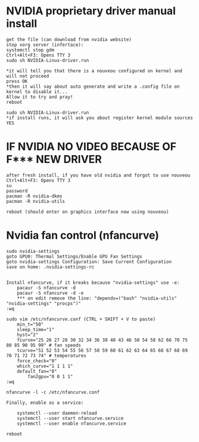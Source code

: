 # NVIDIA proprietary driver manual install 

	get the file (can download from nvidia website)
	stop xorg server (infertace): 
	systemctl stop gdm
	Ctrl+Alt+F3: Opens TTY 3
	sudo sh NVIDIA-Linux-driver.run

	*it will tell you that there is a nouveou configured on kernel and will not proceed
	press OK
	*then it will say about auto generate and write a .config file on kernel to disable it...
	Allow it to try and pray!
	reboot
	
	sudo sh NVIDIA-Linux-driver.run
	*if install runs, it will ask you about register kernel module sources
	YES
	
# IF NVIDIA NO VIDEO BECAUSE OF F*** NEW DRIVER

	after fresh install, if you have old nvidia and forgot to use nouveou
	Ctrl+Alt+F3: Opens TTY 3
	su
	password
	pacman -R nvidia-dkms
	pacman -R nvidia-utils

	reboot (should enter on graphics interface now using nouveou)

# Nvidia fan control (nfancurve) 

	sudo nvidia-settings
	goto GPU0: Thermal Settings/Enable GPU Fan Settings
	goto nvidia-settings Configuration: Save Current Configuration
 	save on home: .nvidia-settings-rc

  	
   	Install nfancurve, if it breaks because "nvidia-settings" use -e:
    	pacaur -S nfancurve -d
     	pacaur -S nfancurve -d -e
      	*** on edit remove the line: "depends=("bash" "nvidia-utils" "nvidia-settings" "procps")"
	:wq
  
 	sudo vim /etc/nfancurve.conf (CTRL + SHIFT + V to paste)
		min_t="50"
		sleep_time="1"
		hyst="2"
		fcurve="25 26 27 28 30 32 34 36 38 40 43 46 50 54 58 62 66 70 75 80 85 90 95 99" # fan speeds
		tcurve="51 52 53 54 55 56 57 58 59 60 61 62 63 64 65 66 67 68 69 70 71 72 73 74" # temperatures
		force_check="0"
		which_curve="1 1 1 1"
  		default_fan="0"
    		fan2gpu="0 0 1 1"
  	:wq

	nfancurve -l -c /etc/nfancurve.conf

	Finally, enable as a service:
	
		systemctl --user daemon-reload
		systemctl --user start nfancurve.service
		systemctl --user enable nfancurve.service

	reboot
